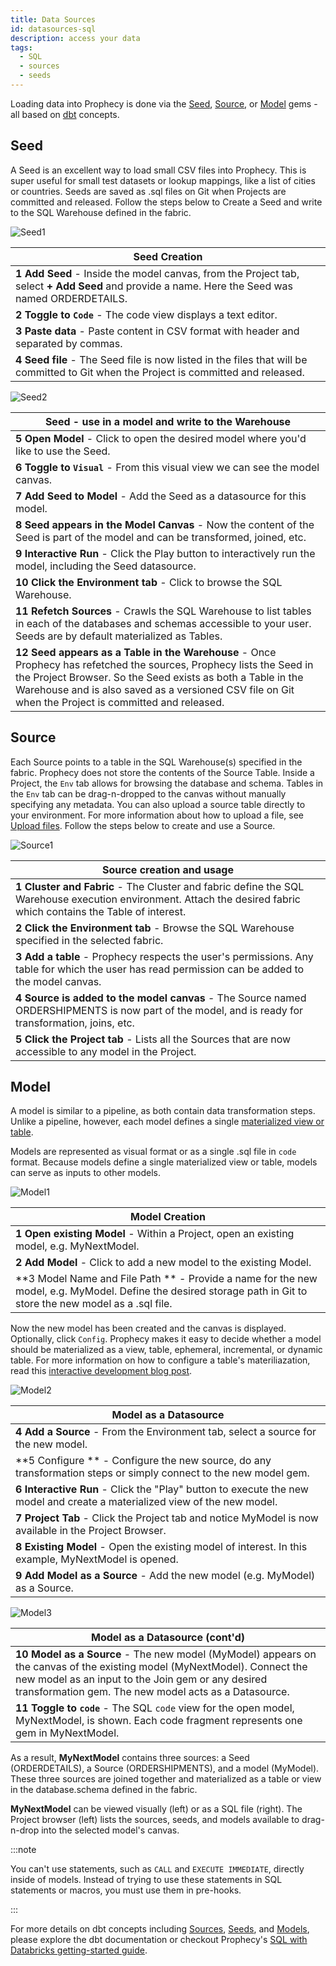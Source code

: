 ```yaml
---
title: Data Sources
id: datasources-sql
description: access your data
tags:
  - SQL
  - sources
  - seeds
---
```


Loading data into Prophecy is done via the [Seed](#seed), [Source](#source), or [Model](#model) gems - all based on [dbt](https://docs.getdbt.com/docs/build/projects) concepts.

## Seed

A Seed is an excellent way to load small CSV files into Prophecy. This is super useful for small test datasets or lookup mappings, like a list of cities or countries. Seeds are saved as .sql files on Git when Projects are committed and released. Follow the steps below to Create a Seed and write to the SQL Warehouse defined in the fabric.

![Seed1](img/Seed1.png)

| **Seed Creation**                                                                                                                               |
| ----------------------------------------------------------------------------------------------------------------------------------------------- |
| **1 Add Seed** - Inside the model canvas, from the Project tab, select **+ Add Seed** and provide a name. Here the Seed was named ORDERDETAILS. |
| **2 Toggle to `Code`** - The code view displays a text editor.                                                                                  |
| **3 Paste data** - Paste content in CSV format with header and separated by commas.                                                             |
| **4 Seed file** - The Seed file is now listed in the files that will be committed to Git when the Project is committed and released.            |

![Seed2](img/Seed2.png)

| **Seed - use in a model and write to the Warehouse**                                                                                                                                                                                                                                        |
| ------------------------------------------------------------------------------------------------------------------------------------------------------------------------------------------------------------------------------------------------------------------------------------------- |
| **5 Open Model** - Click to open the desired model where you'd like to use the Seed.                                                                                                                                                                                                        |
| **6 Toggle to `Visual`** - From this visual view we can see the model canvas.                                                                                                                                                                                                               |
| **7 Add Seed to Model** - Add the Seed as a datasource for this model.                                                                                                                                                                                                                      |
| **8 Seed appears in the Model Canvas** - Now the content of the Seed is part of the model and can be transformed, joined, etc.                                                                                                                                                              |
| **9 Interactive Run** - Click the Play button to interactively run the model, including the Seed datasource.                                                                                                                                                                                |
| **10 Click the Environment tab** - Click to browse the SQL Warehouse.                                                                                                                                                                                                                       |
| **11 Refetch Sources** - Crawls the SQL Warehouse to list tables in each of the databases and schemas accessible to your user. Seeds are by default materialized as Tables.                                                                                                                 |
| **12 Seed appears as a Table in the Warehouse** - Once Prophecy has refetched the sources, Prophecy lists the Seed in the Project Browser. So the Seed exists as both a Table in the Warehouse and is also saved as a versioned CSV file on Git when the Project is committed and released. |

## Source

Each Source points to a table in the SQL Warehouse(s) specified in the fabric. Prophecy does not store the contents of the Source Table. Inside a Project, the `Env` tab allows for browsing the database and schema. Tables in the `Env` tab can be drag-n-dropped to the canvas without manually specifying any metadata. You can also upload a source table directly to your environment. For more information about how to upload a file, see [Upload files](./upload-files). Follow the steps below to create and use a Source.

![Source1](img/Source1.png)

| **Source creation and usage**                                                                                                                                     |
| ----------------------------------------------------------------------------------------------------------------------------------------------------------------- |
| **1 Cluster and Fabric** - The Cluster and fabric define the SQL Warehouse execution environment. Attach the desired fabric which contains the Table of interest. |
| **2 Click the Environment tab** - Browse the SQL Warehouse specified in the selected fabric.                                                                      |
| **3 Add a table** - Prophecy respects the user's permissions. Any table for which the user has read permission can be added to the model canvas.                  |
| **4 Source is added to the model canvas** - The Source named ORDERSHIPMENTS is now part of the model, and is ready for transformation, joins, etc.                |
| **5 Click the Project tab** - Lists all the Sources that are now accessible to any model in the Project.                                                          |

## Model

A model is similar to a pipeline, as both contain data transformation steps. Unlike a pipeline, however, each model defines a single [materialized view or table](https://docs.getdbt.com/docs/build/materializations#materializations).

Models are represented as visual format or as a single .sql file in `code` format. Because models define a single materialized view or table, models can serve as inputs to other models.

![Model1](img/Model1.png)

| Model Creation                                                                                                                                                  |
| --------------------------------------------------------------------------------------------------------------------------------------------------------------- |
| **1 Open existing Model** - Within a Project, open an existing model, e.g. MyNextModel.                                                                         |
| **2 Add Model** - Click to add a new model to the existing Model.                                                                                               |
| **3 Model Name and File Path ** - Provide a name for the new model, e.g. MyModel. Define the desired storage path in Git to store the new model as a .sql file. |

Now the new model has been created and the canvas is displayed. Optionally, click `Config`. Prophecy makes it easy to decide whether a model should be materialized as a view, table, ephemeral, incremental, or dynamic table. For more information on how to configure a table's materiliazation, read this [interactive development blog post](https://www.prophecy.io/blog/interactive-development).

![Model2](img/Model2.png)

| Model as a Datasource                                                                                                    |
| ------------------------------------------------------------------------------------------------------------------------ |
| **4 Add a Source** - From the Environment tab, select a source for the new model.                                        |
| **5 Configure ** - Configure the new source, do any transformation steps or simply connect to the new model gem.         |
| **6 Interactive Run** - Click the "Play" button to execute the new model and create a materialized view of the new model. |
| **7 Project Tab** - Click the Project tab and notice MyModel is now available in the Project Browser.                    |
| **8 Existing Model** - Open the existing model of interest. In this example, MyNextModel is opened.                      |
| **9 Add Model as a Source** - Add the new model (e.g. MyModel) as a Source.                                              |

![Model3](img/Model3.png)

| Model as a Datasource (cont'd)                                                                                                                                                                                                         |
| -------------------------------------------------------------------------------------------------------------------------------------------------------------------------------------------------------------------------------------- |
| **10 Model as a Source** - The new model (MyModel) appears on the canvas of the existing model (MyNextModel). Connect the new model as an input to the Join gem or any desired transformation gem. The new model acts as a Datasource. |
| **11 Toggle to `code`** - The SQL `code` view for the open model, MyNextModel, is shown. Each code fragment represents one gem in MyNextModel.                                                                                         |

As a result, **MyNextModel** contains three sources: a Seed (ORDERDETAILS), a Source (ORDERSHIPMENTS), and a model (MyModel). These three sources are joined together and materialized as a table or view in the database.schema defined in the fabric.

**MyNextModel** can be viewed visually (left) or as a SQL file (right). The Project browser (left) lists the sources, seeds, and models available to drag-n-drop into the selected model's canvas.

:::note

You can't use statements, such as `CALL` and `EXECUTE IMMEDIATE`, directly inside of models. Instead of trying to use these statements in SQL statements or macros, you must use them in pre-hooks.

:::

For more details on dbt concepts including [Sources](https://docs.getdbt.com/docs/build/sources), [Seeds](https://docs.getdbt.com/docs/build/seeds), and [Models](https://docs.getdbt.com/docs/build/models), please explore the dbt documentation or checkout Prophecy's [SQL with Databricks getting-started guide](/docs/getting-started/getting-started-with-low-code-sql.md).
